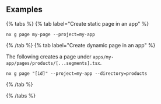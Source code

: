 ## Examples

{% tabs %}
{% tab label="Create static page in an app" %}

```shell
nx g page my-page --project=my-app
```

{% /tab %}
{% tab label="Create dynamic page in an app" %}

The following creates a page under `apps/my-app/pages/products/[...segments].tsx`.

```shell
nx g page "[id]" --project=my-app --directory=products
```

{% /tab %}

{% /tabs %}

